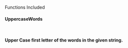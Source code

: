 Functions Included

<h4>UppercaseWords<h4><br/>
  <p>Upper Case first letter of the words in the given string.</p>

